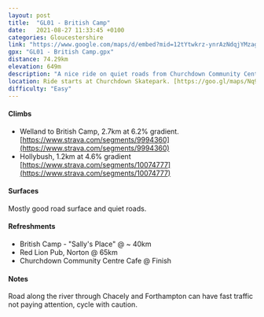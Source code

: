 ```yaml
---
layout: post
title:  "GL01 - British Camp"
date:   2021-08-27 11:33:45 +0100
categories: Gloucestershire
link: "https://www.google.com/maps/d/embed?mid=12tYtwkrz-ynrAzNdqjYMzagtEQBRaZiz"
gpx: "GL01 - British Camp.gpx"
distance: 74.29km 
elevation: 649m
description: "A nice ride on quiet roads from Churchdown Community Centre to British Camp."
location: Ride starts at Churchdown Skatepark. [https://goo.gl/maps/Nq9SiyRjfa4nUGAs9](https://goo.gl/maps/Nq9SiyRjfa4nUGAs9). Free Parking Available
difficulty: "Easy"
---
```




#### Climbs

- Welland to British Camp, 2.7km at 6.2% gradient. [https://www.strava.com/segments/9994360](https://www.strava.com/segments/9994360)
- Hollybush, 1.2km at 4.6% gradient [https://www.strava.com/segments/10074777](https://www.strava.com/segments/10074777)

#### Surfaces

Mostly good road surface and quiet roads.

#### Refreshments

- British Camp - "Sally's Place" @ ~ 40km
- Red Lion Pub, Norton @ 65km
- Churchdown Community Centre Cafe @ Finish

#### Notes

Road along the river through Chacely and Forthampton can have fast traffic not paying attention, cycle with caution.